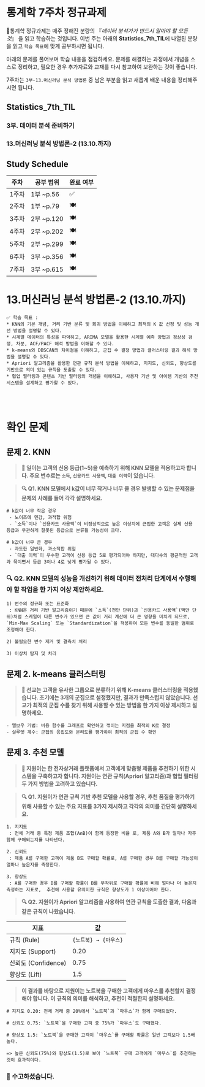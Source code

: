 # 통계학 7주차 정규과제

📌통계학 정규과제는 매주 정해진 분량의 『*데이터 분석가가 반드시 알아야 할 모든 것*』 을 읽고 학습하는 것입니다. 이번 주는 아래의 **Statistics_7th_TIL**에 나열된 분량을 읽고 `학습 목표`에 맞게 공부하시면 됩니다.

아래의 문제를 풀어보며 학습 내용을 점검하세요. 문제를 해결하는 과정에서 개념을 스스로 정리하고, 필요한 경우 추가자료와 교재를 다시 참고하여 보완하는 것이 좋습니다.

7주차는 `3부-13.머신러닝 분석 방법론` 중 남은 부분을 읽고 새롭게 배운 내용을 정리해주시면 됩니다.


## Statistics_7th_TIL

### 3부. 데이터 분석 준비하기
### 13.머신러닝 분석 방법론-2 (13.10.까지)



## Study Schedule

|주차 | 공부 범위     | 완료 여부 |
|----|--------------|----------|
|1주차| 1부 ~p.56    | ✅      |
|2주차| 1부 ~p.79    | 🍽️      | 
|3주차| 2부 ~p.120   | 🍽️      | 
|4주차| 2부 ~p.202   | 🍽️      | 
|5주차| 2부 ~p.299   | 🍽️      | 
|6주차| 3부 ~p.356   | 🍽️      | 
|7주차| 3부 ~p.615   | 🍽️      |

<!-- 여기까진 그대로 둬 주세요-->

# 13.머신러닝 분석 방법론-2 (13.10.까지)

```
✅ 학습 목표 :
* KNN의 기본 개념, 거리 기반 분류 및 회귀 방법을 이해하고 최적의 K 값 선정 및 성능 개선 방법을 설명할 수 있다.
* 시계열 데이터의 특성을 파악하고, ARIMA 모델을 활용한 시계열 예측 방법과 정상성 검정, 차분, ACF/PACF 해석 방법을 이해할 수 있다.
* k-means와 DBSCAN의 차이점을 이해하고, 군집 수 결정 방법과 클러스터링 결과 해석 방법을 설명할 수 있다.
* Apriori 알고리즘을 활용한 연관 규칙 분석 방법을 이해하고, 지지도, 신뢰도, 향상도를 기반으로 의미 있는 규칙을 도출할 수 있다.
* 협업 필터링과 콘텐츠 기반 필터링의 개념을 이해하고, 사용자 기반 및 아이템 기반의 추천 시스템을 설계하고 평가할 수 있다.
```

<!-- 새롭게 배운 내용을 자유롭게 정리해주세요.-->



<br>
<br>

# 확인 문제

## **문제 2. KNN**

> **🧚 일이는 고객의 신용 등급(1~5)을 예측하기 위해 KNN 모델을 적용하고자 합니다. 주요 변수로는 `소득`, `신용카드 사용액`, `대출 이력`이 있습니다.**

> **🔍 Q1. KNN 모델에서 k값이 너무 작거나 너무 클 경우 발생할 수 있는 문제점을 문제의 사례를 들어 각각 설명하세요.**

<!--정해진 답은 없습니다. 자유롭게 작성해주세요.-->

<!-- `소득`, `신용카드 사용액`, `대출 이력`과 같은 변수들이 신용 등급 예측에 어떻게 영향을 미칠 수 있는지 구체적인 사례를 들어 설명해보세요. -->

```
# k값이 너무 작은 경우
 - 노이즈에 민감, 과적합 위험
 - `소득`이나 `신용카드 사용액`이 비정상적으로 높은 이상치에 근접한 고객은 실제 신용 등급과 무관하게 잘못된 등급으로 분류될 가능성이 크다.

# k값이 너무 큰 경우
 - 과도한 일반화, 과소적합 위험
 - `대출 이력`이 우수한 고객이 신용 등급 5로 평가되어야 하지만, 대다수의 평균적인 고객과 묶이면서 등급 3이나 4로 낮게 평가될 수 있다.
```

### **🔍 Q2. KNN 모델의 성능을 개선하기 위해 데이터 전처리 단계에서 수행해야 할 작업을 한 가지 이상 제안하세요.**  

```
1) 변수의 정규화 또는 표준화
 : KNN은 거리 기반 알고리즘이기 때문에 `소득`(천만 단위)과 `신용카드 사용액`(백만 단위)처럼 스케일이 다른 변수가 있으면 큰 값이 거리 계산에 더 큰 영향을 미치게 되므로, `Min-Max Scaling` 또는 `Standardization`을 적용하여 모든 변수를 동일한 범위로 조정해야 한다.

2) 불필요한 변수 제거 및 결측치 처리

3) 이상치 탐지 및 처리
```

## **문제 2. k-means 클러스터링**

> **🧚 선교는 고객을 유사한 그룹으로 분류하기 위해 K-means 클러스터링을 적용했습니다. 초기에는 3개의 군집으로 설정했지만, 결과가 만족스럽지 않았습니다. 선교가 최적의 군집 수를 찾기 위해 사용할 수 있는 방법을 한 가지 이상 제시하고 설명하세요.**

```
- 엘보우 기법: 비용 함수를 그래프로 확인하고 꺾이는 지점을 최적의 K로 결정  
- 실루엣 계수: 군집의 응집도와 분리도를 평가하여 최적의 군집 수 확인 
```


## **문제 3. 추천 모델**

> **🧚 지원이는 한 전자상거래 플랫폼에서 고객에게 맞춤형 제품을 추천하기 위한 시스템을 구축하고자 합니다. 지원이는 연관 규칙(Apriori 알고리즘)과 협업 필터링 두 가지 방법을 고려하고 있습니다.**

> **🔍 Q1. 지원이가 연관 규칙 기반 추천 모델을 사용할 경우, 추천 품질을 평가하기 위해 사용할 수 있는 주요 지표를 3가지 제시하고 각각의 의미를 간단히 설명하세요.**

<!--정해진 답은 없습니다. 자유롭게 작성해주세요.-->

```
1. 지지도
 : 전체 거래 중 특정 제품 조합(A∩B)이 함께 등장한 비율 로, 제품 A와 B가 얼마나 자주 함께 구매되는지를 나타낸다.  

2. 신뢰도
 : 제품 A를 구매한 고객이 제품 B도 구매할 확률로, A를 구매한 경우 B를 구매할 가능성이 얼마나 높은지를 측정한다.  

3. 향상도
 : A를 구매한 경우 B를 구매할 확률이 B를 무작위로 구매할 확률에 비해 얼마나 더 높은지 측정하는 지표로,  추천에 사용할 유의미한 규칙은 향상도가 1 이상이어야 한다.
```

> **🔍 Q2. 지원이가 Apriori 알고리즘을 사용하여 연관 규칙을 도출한 결과, 다음과 같은 규칙이 나왔습니다.** 

| **지표**        | **값**  |
|-----------------|---------|
| 규칙 (Rule)     | `{노트북} → {마우스}` |
| 지지도 (Support) | 0.20    |
| 신뢰도 (Confidence) | 0.75    |
| 향상도 (Lift)   | 1.5     |

> **이 결과를 바탕으로 지원이는 노트북을 구매한 고객에게 마우스를 추천할지 결정해야 합니다. 이 규칙의 의미를 해석하고, 추천이 적절한지 설명하세요.**

<!--정해진 답은 없습니다. 적절한 근거를 들어 자유롭게 작성해주세요.-->

```
# 지지도 0.20: 전체 거래 중 20%에서 `노트북`과 `마우스`가 함께 구매되었다.

# 신뢰도 0.75: `노트북`을 구매한 고객 중 75%가 `마우스`도 구매했다.

# 향상도 1.5: `노트북`을 구매한 고객이 `마우스`를 구매할 확률은 일반 고객보다 1.5배 높다.

=> 높은 신뢰도(75%)와 향상도(1.5)로 보아 `노트북` 구매 고객에게 `마우스`를 추천하는 것이 효과적이다.
```

### 🎉 수고하셨습니다.
